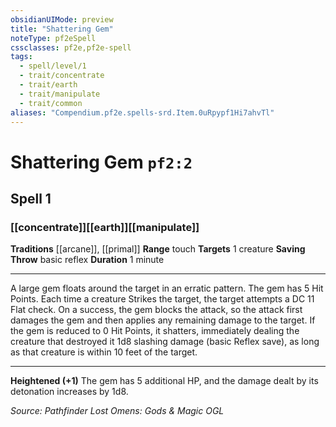 ```yaml
---
obsidianUIMode: preview
title: "Shattering Gem"
noteType: pf2eSpell
cssclasses: pf2e,pf2e-spell
tags:
  - spell/level/1
  - trait/concentrate
  - trait/earth
  - trait/manipulate
  - trait/common
aliases: "Compendium.pf2e.spells-srd.Item.0uRpypf1Hi7ahvTl" 
---
```

# Shattering Gem  `pf2:2`  
## Spell 1
### [[concentrate]][[earth]][[manipulate]]
**Traditions** [[arcane]], [[primal]]
**Range** touch
**Targets** 1 creature
**Saving Throw** basic reflex
**Duration** 1 minute
* * * 
A large gem floats around the target in an erratic pattern. The gem has 5 Hit Points. Each time a creature Strikes the target, the target attempts a DC 11 Flat check. On a success, the gem blocks the attack, so the attack first damages the gem and then applies any remaining damage to the target. If the gem is reduced to 0 Hit Points, it shatters, immediately dealing the creature that destroyed it 1d8 slashing damage (basic Reflex save), as long as that creature is within 10 feet of the target.

* * *

**Heightened (+1)** The gem has 5 additional HP, and the damage dealt by its detonation increases by 1d8.

*Source: Pathfinder Lost Omens: Gods & Magic*
*OGL*